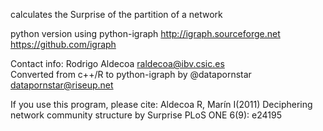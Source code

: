calculates the Surprise of the partition of a network

python version using python-igraph
http://igraph.sourceforge.net
https://github.com/igraph
                                                                        
Contact info: Rodrigo Aldecoa <raldecoa@ibv.csic.es>                    
Converted from c++/R to python-igraph by @datapornstar <datapornstar@riseup.net> 

 If you use this program, please cite:
       Aldecoa R, Marín I(2011)
       Deciphering network community structure by Surprise
       PLoS ONE 6(9): e24195

